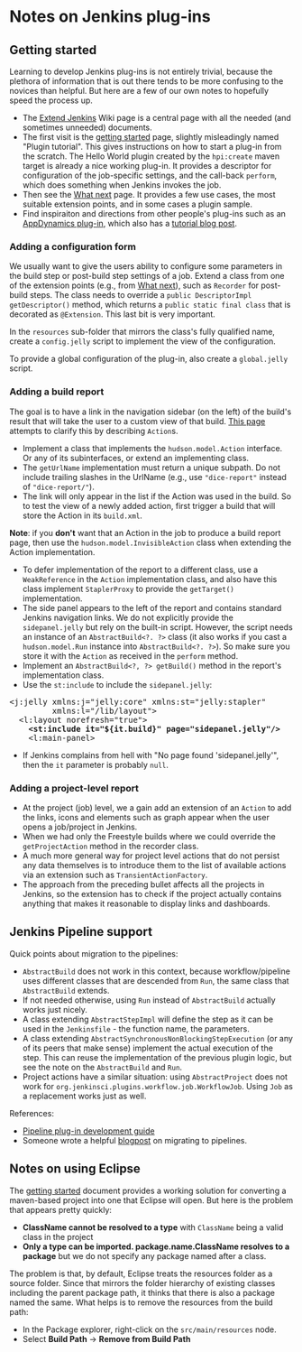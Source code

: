 Notes on Jenkins plug-ins
=========================

## Getting started

Learning to develop Jenkins plug-ins is not entirely trivial, because the
plethora of information that is out there tends to be more confusing to the
novices than helpful. But here are a few of our own notes to hopefully speed
the process up.

* The [Extend Jenkins] Wiki page is a central page with all the needed (and
  sometimes unneeded) documents.
* The first visit is the [getting started][Plugin tutorial 1] page, slightly
  misleadingly named "Plugin tutorial". This gives instructions on how to start
  a plug-in from the scratch. The Hello World plugin created by the
  `hpi:create` maven target is already a nice working plug-in. It provides
  a descriptor for configuration of the job-specific settings, and the
  call-back `perform`, which does something when Jenkins invokes the job.
* Then see the [What next] page. It provides a few use cases, the most suitable
  extension points, and in some cases a plugin sample.
* Find inspiraiton and directions from other people's plug-ins such as an
  [AppDynamics plug-in][AppDynamics git repo], which also has a
  [tutorial blog post][AppDynamics tutorial].

[Extend Jenkins]:https://wiki.jenkins-ci.org/display/JENKINS/Extend+Jenkins
[Plugin tutorial 1]:https://wiki.jenkins-ci.org/display/JENKINS/Plugin+tutorial
[What next]:https://wiki.jenkins-ci.org/display/JENKINS/Plugin+Cookbook
[AppDynamics tutorial]:https://blog.codecentric.de/en/2013/02/tutorial-jenkins-plugin-development/
[AppDynamics git repo]:https://github.com/jenkinsci/appdynamics-plugin

### Adding a configuration form

We usually want to give the users ability to configure some parameters in the
build step or post-build step settings of a job. Extend a class from one of the
extension points (e.g., from [What next]), such as `Recorder` for post-build
steps. The class needs to override a `public DescriptorImpl getDescriptor()`
method, which returns a `public static final class` that is decorated as
`@Extension`. This last bit is very important.

In the `resources` sub-folder that mirrors the class's fully qualified name,
create a `config.jelly` script to implement the view of the configuration.

To provide a global configuration of the plug-in, also create a `global.jelly`
script.

### Adding a build report

The goal is to have a link in the navigation sidebar (on the left) of the
build's result that will take the user to a custom view of that build.
[This page][On actions] attempts to clarify this by describing `Action`s.

* Implement a class that implements the `hudson.model.Action` interface. Or
  any of its subinterfaces, or extend an implementing class.
* The `getUrlName` implementation must return a unique subpath. Do not include
  trailing slashes in the UrlName (e.g., use `"dice-report"` instead of
  `"dice-report/"`).
* The link will only appear in the list if the Action was used in the build.
  So to test the view of a newly added action, first trigger a build that will
  store the Action in its `build.xml`.

**Note**: if you **don't** want that an Action in the job to produce a build
report page, then use the `hudson.model.InvisibleAction` class when extending
the Action implementation. 

* To defer implementation of the report to a different class, use a
  `WeakReference` in the `Action` implementation class, and also have this
  class implement `StaplerProxy` to provide the `getTarget()` implementation.
* The side panel appears to the left of the report and contains standard
  Jenkins navigation links. We do not explicitly provide the `sidepanel.jelly`
  but rely on the built-in script. However, the script needs an instance
  of an `AbstractBuild<?. ?>` class (it also works if you cast a
  `hudson.model.Run` instance into `AbstractBuild<?. ?>`). So make sure you
  store it with the `Action` as received in the `perform` method.
* Implement an `AbstractBuild<?, ?> getBuild()` method in the report's
  implementation class.
* Use the `st:include` to include the `sidepanel.jelly`:

<pre>
&lt;j:jelly xmlns:j="jelly:core" xmlns:st="jelly:stapler"
         xmlns:l="/lib/layout"&gt;
  &lt;l:layout norefresh="true"&gt;
    <b>&lt;st:include it="${it.build}" page="sidepanel.jelly"/&gt;</b>
    &lt;l:main-panel&gt;
</pre>

* If Jenkins complains from hell with "No page found 'sidepanel.jelly'", then
  the `it` parameter is probably `null`.

### Adding a project-level report

* At the project (job) level, we a gain add an extension of an `Action` to add
  the links, icons and elements such as graph appear when the user opens a
  job/project in Jenkins.
* When we had only the Freestyle builds where we could override the
  `getProjectAction` method in the recorder class.
* A much more general way for project level actions that do not persist any
  data themselves is to introduce them to the list of available actions via
  an extension such as `TransientActionFactory`.
* The approach from the preceding bullet affects all the projects in Jenkins,
  so the extension has to check if the project actually contains anything that
  makes it reasonable to display links and dashboards.

[On actions]: https://wiki.jenkins-ci.org/display/JENKINS/Action+and+its+family+of+subtypes

## Jenkins Pipeline support

Quick points about migration to the pipelines:

* `AbstractBuild` does not work in this context, because workflow/pipeline
  uses different classes that are descended from `Run`, the same class that
  `AbstractBuild` extends.
* If not needed otherwise, using `Run` instead of `AbstractBuild` actually
  works just nicely.
* A class extending `AbstractStepImpl` will define the step as it can be used
  in the `Jenkinsfile` - the function name, the parameters.
* A class extending `AbstractSynchronousNonBlockingStepExecution` (or any
  of its peers that make sense) implement the actual execution of the step.
  This can reuse the implementation of the previous plugin logic, but see
  the note on the `AbstractBuild` and `Run`.
* Project actions have a similar situation: using `AbstractProject` does not
  work for `org.jenkinsci.plugins.workflow.job.WorkflowJob`. Using `Job` as
  a replacement works just as well.

References:

* [Pipeline plug-in development guide](https://github.com/jenkinsci/pipeline-plugin/blob/893e3484a25289c59567c6724f7ce19e3d23c6ee/DEVGUIDE.md)
* Someone wrote a helpful [blogpost][pipeline blogpost] on migrating to
pipelines.

[pipeline blogpost]: https://jenkins.io/blog/2016/05/25/update-plugin-for-pipeline/

## Notes on using Eclipse

The [getting started][Plugin tutorial 1] document provides a working solution
for converting a maven-based project into one that Eclipse will open. But here
is the problem that appears pretty quickly:

* **ClassName cannot be resolved to a type** with `ClassName` being a valid
  class in the project
* **Only a type can be imported. package.name.ClassName resolves to a package**
  but we do not specify any package named after a class.

The problem is that, by default, Eclipse treats the resources folder as a
source folder. Since that mirrors the folder hierarchy of existing classes
including the parent package path, it thinks that there is also a package named
the same. What helps is to remove the resources from the build path:

* In the Package explorer, right-click on the `src/main/resources` node.
* Select **Build Path** -> **Remove from Build Path**
